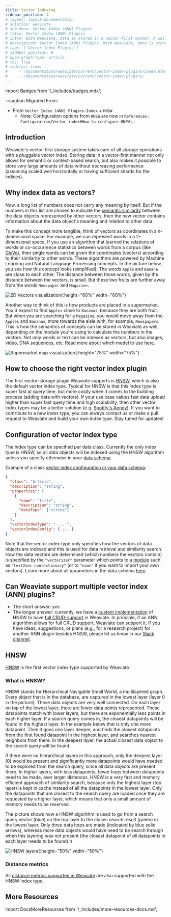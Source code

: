 ```yaml
---
title: Vector Indexing
sidebar_position: 4
# layout: layout-documentation
# solution: weaviate
# sub-menu: Vector Index (ANN) Plugins
# title: Vector Index (ANN) Plugins
# intro: With Weaviate, data is stored in a vector-first manner. A well performing ANN algorithm is used for indexing data with vectors, namely HNSW. Since Weaviate's vector indexing is pluggable, other (ANN) methods could be used, instead of HNSW. Stay tuned for updates on the software.
# description: Vector Index (ANN) Plugins. With Weaviate, data is stored in a vector-first manner. A well performing ANN algorithm is used for indexing data with vectors, namely HNSW. Since Weaviate's vector indexing is pluggable, other (ANN) methods could be used, instead of HNSW. Stay tuned for updates on the software.
# tags: ['Vector Index Plugins']
# sidebar_position: 0
# open-graph-type: article
# toc: true
# redirect_from:
#     - /documentation/weaviate/current/vector-index-plugins/index.html
#     - /documentation/weaviate/current/vector-index-plugins/
---
```

import Badges from '/_includes/badges.mdx';

<Badges/>

:::caution Migrated From:
- From `Vector Index (ANN) Plugins:Index` + `HNSW`
  - Note: Configuration options from `HNSW` are now in `References: Configuration/Vector index#How to configure HNSW`
:::

## Introduction

Weaviate's vector-first storage system takes care of all storage operations with a pluggable vector index. Storing data in a vector-first manner not only allows for semantic or context-based search, but also makes it possible to store *very* large amounts of data without decreasing performance (assuming scaled well horizontally or having sufficient shards for the indices). 

## Why index data as vectors?
Now, a long list of numbers does not carry any meaning by itself. But if the numbers in this list are chosen to indicate the [semantic similarity](https://en.wikipedia.org/wiki/Semantic_similarity) between the data objects represented by other vectors, then the new vector contains information about the data object's meaning and relation to other data. 

To make this concept more tangible, think of vectors as coordinates in a *n*-dimensional space. For example, we can represent *words* in a 2-dimensional space. If you use an algorithm that learned the relations of words or co-occurrence statistics between words from a corpus (like [GloVe](https://github.com/stanfordnlp/GloVe)), then single words can be given the coordinates (vectors) according to their similarity to other words. These algorithms are powered by Machine Learning and Natural Language Processing concepts. In the picture below, you see how this concept looks (simplified). The words `Apple` and `Banana` are close to each other. The distance between those words, given by the distance between the vectors, is small. But these two fruits are further away from the words `Newspaper` and `Magazine`. 

![2D Vectors visualization](./img/vectors-2d.svg "2D Vectors visualization"){:height="60%" width="60%"}

Another way to think of this is how products are placed in a supermarket. You'd expect to find `Apples` close to `Bananas`, because they are both fruit. But when you are searching for a `Magazine`, you would move away from the `Apples` and `Bananas`, more towards the aisle with, for example, `Newspapers`. This is how the semantics of concepts can be stored in Weaviate as well, depending on the module you're using to calculate the numbers in the vectors. Not only words or text can be indexed as vectors, but also images, video, DNA sequences, etc. Read more about which model to use [here](/developers/docs/modules/index.md).

![Supermarket map visualization](./img/supermarket.svg "Supermarket map visualization"){:height="75%" width="75%"}

## How to choose the right vector index plugin
The first vector-storage plugin Weaviate supports is [HNSW](./vector-index-plugins.md#hnsw), which is also the default vector index type. Typical for HNSW is that this index type is super fast at query time, but more costly when it comes to the building process (adding data with vectors). If your use case values fast data upload higher than super fast query time and high scalability, then other vector index types may be a better solution (e.g. [Spotify's Annoy](https://github.com/spotify/annoy)). If you want to contribute to a new index type, you can always contact us or make a pull request to Weaviate and build your own index type. Stay tuned for updates!

## Configuration of vector index type
The index type can be specified per data class. Currently the only index type is HNSW, so all data objects will be indexed using the HNSW algorithm unless you specify otherwise in your [data schema](/developers/docs/configuration/schema-configuration.md). 

Example of a class [vector index configuration in your data schema](/developers/docs/configuration/schema-configuration.md): 
```json
{
  "class": "Article",
  "description": "string",
  "properties": [ 
    {
      "name": "title",
      "description": "string",
      "dataType": ["string"]
    }
  ],
  "vectorIndexType": " ... ",
  "vectorIndexConfig": { ... }
}
```

Note that the vector index type only specifies how the vectors of data objects are *indexed* and this is used for data retrieval and similarity search. How the data vectors are determined (which numbers the vectors contain) is specified by the `"vectorizer"` parameter which points to a [module](/developers/docs/modules/index.md) such as `"text2vec-contextionary"` (or to `"none"` if you want to import your own vectors). Learn more about all parameters in the data schema [here](/developers/docs/configuration/schema-configuration.md).

## Can Weaviate support multiple vector index (ANN) plugins?

* The short answer: _yes_
* The longer answer: currently, we have a [custom implementation](../more-resources/faq.md#q-does-weaviate-use-hnswlib) of HNSW to have [full CRUD-support](https://db-engines.com/en/blog_post/87) in Weaviate. In principle, if an ANN algorithm allows for full CRUD support, Weaviate can support it. If you have ideas, suggestions, or plans (e.g., for a research project) for another ANN plugin besides HNSW, please let us know in our [Slack channel](https://join.slack.com/t/weaviate/shared_invite/zt-goaoifjr-o8FuVz9b1HLzhlUfyfddhw).


## HNSW
[HNSW](https://arxiv.org/abs/1603.09320) is the first vector index type supported by Weaviate.

### What is HNSW?
HNSW stands for Hierarchical Navigable Small World, a multilayered graph. Every object that is in the database, are captured in the lowest layer (layer 0 in the picture). These data objects are very well connected. On each layer on top of the lowest layer, there are fewer data points represented. These datapoints match with lower layers, but there are exponentially less points in each higher layer. If a search query comes in, the closest datapoints will be found in the highest layer. In the example below that is only one more datapoint. Then it goes one layer deeper, and finds the closest datapoints from the first found datapoint in the highest layer, and searches nearest neighbors from there. In the deepest layer, the actual closest data object to the search query will be found. 

If there were no hierarchical layers in this approach, only the deepest layer (0) would be present and significantly more datapoints would have needed to be explored from the search query, since all data objects are present there. In higher layers, with less datapoints, fewer hops between datapoints need to be made, over larger distances. HNSW is a very fast and memory efficient approach of similarity search, because only the highest layer (top layer) is kept in cache instead of all the datapoints in the lowest layer. Only the datapoints that are closest to the search query are loaded once they are requested by a higher layer, which means that only a small amount of memory needs to be reserved.

The picture shows how a HNSW algorithm is used to go from a search query vector (blue) on the top layer to the closes search result (green) in the lowest layer. Only three data hops are made (indicated by blue solid arrows), whereas more data objects would have need to be search through when this layering was not present (the closest datapoint of *all* datapoints in each layer needs to be found).h

![HNSW layers](./img/hnsw-layers.svg "HNSW layers"){:height="50%" width="50%"}

### Distance metrics

All [distance metrics supported in Weaviate](/developers/docs/configuration/distances.md) are also supported with the HNSW index type.

## More Resources

import DocsMoreResources from '/_includes/more-resources-docs.md';

<DocsMoreResources />
